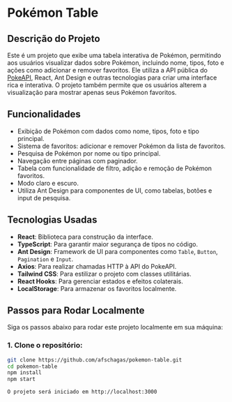 # Pokémon Table

## Descrição do Projeto

Este é um projeto que exibe uma tabela interativa de Pokémon, permitindo aos usuários visualizar dados sobre Pokémon, incluindo nome, tipos, foto e ações como adicionar e remover favoritos. Ele utiliza a API pública do [PokeAPI](https://pokeapi.co/), React, Ant Design e outras tecnologias para criar uma interface rica e interativa. O projeto também permite que os usuários alterem a visualização para mostrar apenas seus Pokémon favoritos.

## Funcionalidades

- Exibição de Pokémon com dados como nome, tipos, foto e tipo principal.
- Sistema de favoritos: adicionar e remover Pokémon da lista de favoritos.
- Pesquisa de Pokémon por nome ou tipo principal.
- Navegação entre páginas com paginador.
- Tabela com funcionalidade de filtro, adição e remoção de Pokémon favoritos.
- Modo claro e escuro.
- Utiliza Ant Design para componentes de UI, como tabelas, botões e input de pesquisa.

## Tecnologias Usadas

- **React**: Biblioteca para construção da interface.
- **TypeScript**: Para garantir maior segurança de tipos no código.
- **Ant Design**: Framework de UI para componentes como `Table`, `Button`, `Pagination` e `Input`.
- **Axios**: Para realizar chamadas HTTP à API do PokeAPI.
- **Tailwind CSS**: Para estilizar o projeto com classes utilitárias.
- **React Hooks**: Para gerenciar estados e efeitos colaterais.
- **LocalStorage**: Para armazenar os favoritos localmente.

## Passos para Rodar Localmente

Siga os passos abaixo para rodar este projeto localmente em sua máquina:

### 1. Clone o repositório:

```bash
git clone https://github.com/afschagas/pokemon-table.git
cd pokemon-table
npm install
npm start

O projeto será iniciado em http://localhost:3000
